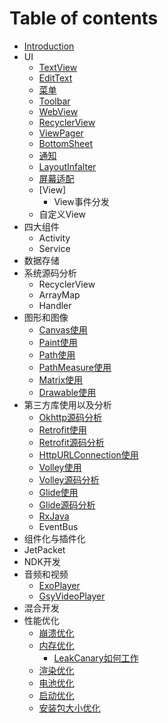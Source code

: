 # Table of contents

* [Introduction](README.md)
* UI
    * [TextView](ui/textview.md)
    * [EditText](ui/edittext.md)
    * [菜单](ui/menu.md)
    * [Toolbar](ui/toolbar.md)
    * [WebView](ui/webview.md)
    * [RecyclerView](ui/recyclerview.md)
    * [ViewPager](ui/viewpager.md)
    * [BottomSheet](ui/bottomsheet.md)
    * [通知](ui/notifications.md)
    * [LayoutInfalter](ui/layoutInfalter.md)
    * [屏幕适配](ui/screen-adaptation.md)
    * [View]
        * View事件分发
    * 自定义View
* 四大组件
    * Activity
    * Service
* 数据存储
* 系统源码分析
    * RecyclerView
    * ArrayMap
    * Handler
* 图形和图像
    * [Canvas使用](graphics/canvas.md)
    * [Paint使用](graphics/paint.md)
    * [Path使用](graphics/path.md)
    * [PathMeasure使用](graphics/pathmeasure.md)
    * [Matrix使用](graphics/pathmeasure.md)
    * [Drawable使用](graphics/drawable.md)
* 第三方库使用以及分析
    * [Okhttp源码分析](network/okhttp-source.md)
    * [Retrofit使用](network/retrofit.md)
    * [Retrofit源码分析](network/retrofit-source.md)
    * [HttpURLConnection使用](network/httpurlconnection.md)
    * [Volley使用](network/volley.md)
    * [Volley源码分析](network/volley-source.md)
    * [Glide使用](network/glide.md)
    * [Glide源码分析](network/glide-source.md)
    * [RxJava](RxJava.md)
    * EventBus
* 组件化与插件化
* JetPacket
* NDK开发
* 音频和视频
    * [ExoPlayer](media/exoplayer.md)
    * [GsyVideoPlayer](media/gsyvideoplayer.md)
* 混合开发
* 性能优化
    * [崩溃优化](performance/crash.md)
    * [内存优化](performance/memory.md)
        * [LeakCanary如何工作](performance/fundamentals-how-leakcanary-works.md)
    * [渲染优化](performance/render.md)
    * [电池优化](performance/power.md)
    * [启动优化](performance/launch-time.md)
    * [安装包大小优化](performance/reduce-apk-size.md)
